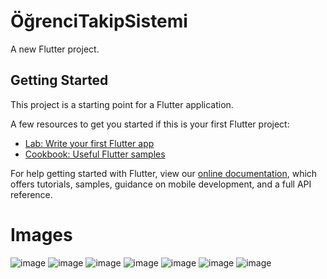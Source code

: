 # ÖğrenciTakipSistemi

A new Flutter project.

## Getting Started

This project is a starting point for a Flutter application.

A few resources to get you started if this is your first Flutter project:

- [Lab: Write your first Flutter app](https://flutter.dev/docs/get-started/codelab)
- [Cookbook: Useful Flutter samples](https://flutter.dev/docs/cookbook)

For help getting started with Flutter, view our
[online documentation](https://flutter.dev/docs), which offers tutorials,
samples, guidance on mobile development, and a full API reference.

# Images
![image](https://user-images.githubusercontent.com/86890722/152162824-c4651ede-d689-4339-878b-584f0faef2de.png)
![image](https://user-images.githubusercontent.com/86890722/152162987-a5f0c92b-f959-4f5f-8d1f-4d55680c4add.png)
![image](https://user-images.githubusercontent.com/86890722/152163110-c21e263b-6ff2-4f7e-a440-ecaddb19136b.png)
![image](https://user-images.githubusercontent.com/86890722/152163205-4f85a9b6-eced-407c-934b-15c331443a67.png)
![image](https://user-images.githubusercontent.com/86890722/152163309-a326f750-b71a-48b7-be78-7af1dd5e17cf.png)
![image](https://user-images.githubusercontent.com/86890722/152163408-f3e6f476-e1b8-4b84-a635-238a64b6164f.png)
![image](https://user-images.githubusercontent.com/86890722/152163724-a24957fb-1dc3-463f-8800-232cce9943af.png)



